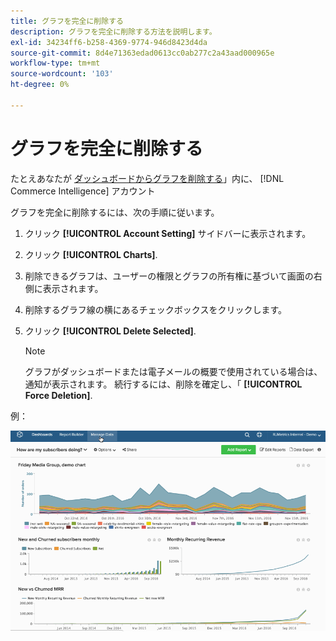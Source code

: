 ```yaml
---
title: グラフを完全に削除する
description: グラフを完全に削除する方法を説明します。
exl-id: 34234ff6-b258-4369-9774-946d8423d4da
source-git-commit: 8d4e71363edad0613cc0ab277c2a43aad000965e
workflow-type: tm+mt
source-wordcount: '103'
ht-degree: 0%

---
```


# グラフを完全に削除する

たとえあなたが [ダッシュボードからグラフを削除する](../../data-user/dashboards/remove-charts-dashboard.md)」内に、 [!DNL Commerce Intelligence] アカウント

グラフを完全に削除するには、次の手順に従います。

1. クリック **[!UICONTROL Account Setting]** サイドバーに表示されます。

1. クリック **[!UICONTROL Charts]**.

1. 削除できるグラフは、ユーザーの権限とグラフの所有権に基づいて画面の右側に表示されます。

1. 削除するグラフ線の横にあるチェックボックスをクリックします。

1. クリック **[!UICONTROL Delete Selected]**.

   >[!NOTE]
   >
   >グラフがダッシュボードまたは電子メールの概要で使用されている場合は、通知が表示されます。 続行するには、削除を確定し、「 **[!UICONTROL Force Deletion]**.

例：

![グラフを削除する](../../assets/deletechart.gif)<!--{: width="630" height="402"}-->
